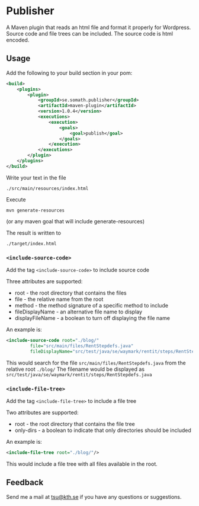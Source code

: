 # Publisher

A Maven plugin that reads an html file and format it properly for Wordpress. Source code and file trees can be included. The source code is html encoded.

## Usage

Add the following to your build section in your pom:

```xml
<build>
    <plugins>
        <plugin>
            <groupId>se.somath.publisher</groupId>
            <artifactId>maven-plugin</artifactId>
            <version>1.0.4</version>
            <executions>
                <execution>
                    <goals>
                        <goal>publish</goal>
                    </goals>
                </execution>
            </executions>
        </plugin>
    </plugins>
</build>
```
Write your text in the file

    ./src/main/resources/index.html

Execute

    mvn generate-resources

(or any maven goal that will include generate-resources)

The result is written to

    ./target/index.html

###  `<include-source-code>`

Add the tag `<include-source-code>` to include source code

Three attributes are supported:

* root - the root directory that contains the files
* file - the relative name from the root
* method - the method signature of a specific method to include
* fileDisplayName - an alternative file name to display
* displayFileName - a boolean to turn off displaying the file name

An example is:

```xml
<include-source-code root="./blog/"
         file="src/main/files/RentStepdefs.java"
         fileDisplayName="src/test/java/se/waymark/rentit/steps/RentStepdefs.java"/>
```

This would search for the file `src/main/files/RentStepdefs.java` from the relative root `./blog/` The filename would be displayed as `src/test/java/se/waymark/rentit/steps/RentStepdefs.java`

###  `<include-file-tree>`

Add the tag `<include-file-tree>` to include a file tree

Two attributes are supported:

* root - the root directory that contains the file tree
* only-dirs - a boolean to indicate that only directories should be included

An example is:

```xml
<include-file-tree root="./blog/"/>
```

This would include a file tree with all files available in the root.


## Feedback

Send me a mail at tsu@kth.se if you have any questions or suggestions.